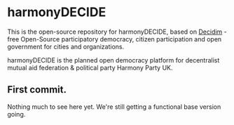 # harmonyDECIDE
This is the open-source repository for harmonyDECIDE, based on [Decidim](https://github.com/decidim/decidim) - free Open-Source participatory democracy, citizen participation and open government for cities and organizations.

harmonyDECIDE is the planned open democracy platform for decentralist mutual aid federation & political party Harmony Party UK.

## First commit.

Nothing much to see here yet. We're still getting a functional base version going.
